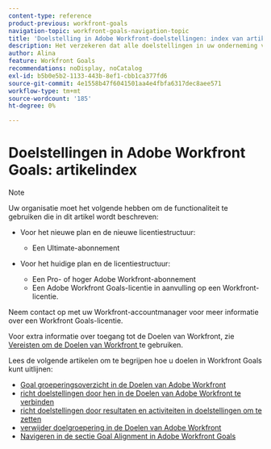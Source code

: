 ```yaml
---
content-type: reference
product-previous: workfront-goals
navigation-topic: workfront-goals-navigation-topic
title: 'Doelstelling in Adobe Workfront-doelstellingen: index van artikel'
description: Het verzekeren dat alle doelstellingen in uw onderneming van om het even welk niveau aan elkaar en aan de algemene strategie worden gericht is een belangrijke stap in het succes van uw organisatie. In de volgende artikelen vindt u meer informatie over het uitlijnen van doelen in Adobe Workfront.
author: Alina
feature: Workfront Goals
recommendations: noDisplay, noCatalog
exl-id: b5b0e5b2-1133-443b-8ef1-cbb1ca377fd6
source-git-commit: 4e1558b47f6041501aa4e4fbfa6317dec8aee571
workflow-type: tm+mt
source-wordcount: '185'
ht-degree: 0%

---
```


# Doelstellingen in Adobe Workfront Goals: artikelindex

<!--Audited P&P only: 4/2025-->

>[!NOTE]
>
>Uw organisatie moet het volgende hebben om de functionaliteit te gebruiken die in dit artikel wordt beschreven:
> 
>* Voor het nieuwe plan en de nieuwe licentiestructuur:
>    
>   * Een Ultimate-abonnement
>      
>* Voor het huidige plan en de licentiestructuur:
>    
>   * Een Pro- of hoger Adobe Workfront-abonnement
>   * Een Adobe Workfront Goals-licentie in aanvulling op een Workfront-licentie.
>    
>Neem contact op met uw Workfront-accountmanager voor meer informatie over een Workfront Goals-licentie.
> 
>Voor extra informatie over toegang tot de Doelen van Workfront, zie [ Vereisten om de Doelen van Workfront ](/help/quicksilver/workfront-goals/goal-management/access-needed-for-wf-goals.md) te gebruiken.

Lees de volgende artikelen om te begrijpen hoe u doelen in Workfront Goals kunt uitlijnen:

* [ Goal groeperingsoverzicht in de Doelen van Adobe Workfront ](../../workfront-goals/goal-alignment/goal-alignment-overview.md)
* [ richt doelstellingen door hen in de Doelen van Adobe Workfront te verbinden ](../../workfront-goals/goal-alignment/align-goals-by-connecting-them.md)
* [ richt doelstellingen door resultaten en activiteiten in doelstellingen om te zetten ](../../workfront-goals/goal-alignment/align-goals-by-converting-results-activities.md)
* [ verwijder doelgroepering in de Doelen van Adobe Workfront ](../../workfront-goals/goal-alignment/remove-goal-alignment.md)
* [Navigeren in de sectie Goal Alignment in Adobe Workfront Goals](../../workfront-goals/goal-alignment/navigate-goal-alignment-chart.md)
